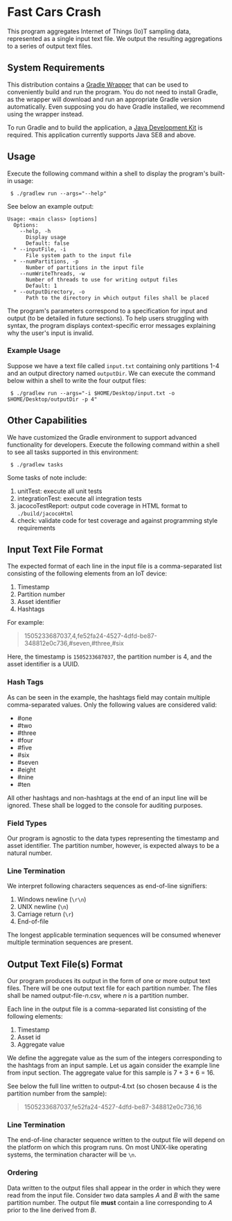 # Fast Cars Crash

This program aggregates Internet of Things (Io)T sampling data, represented as a single input text file.  We output the resulting aggregations to a series of output text files.

## System Requirements

This distribution contains a [Gradle Wrapper](https://docs.gradle.org/current/userguide/gradle_wrapper.html) that can be used to conveniently build and run the program.  You do not need to install Gradle, as the wrapper will download and run an appropriate Gradle version automatically.  Even supposing you do have Gradle installed, we recommend using the wrapper instead.

To run Gradle and to build the application, a [Java Development Kit](https://jdk.java.net/) is required.  This application currently supports Java SE8 and above.

## Usage

Execute the following command within a shell to display the program's built-in usage:

```
 $ ./gradlew run --args="--help"
```

See below an example output:

```
Usage: <main class> [options]
  Options:
    --help, -h
      Display usage
      Default: false
  * --inputFile, -i
      File system path to the input file
  * --numPartitions, -p
      Number of partitions in the input file
    --numWriteThreads, -w
      Number of threads to use for writing output files
      Default: 1
  * --outputDirectory, -o
      Path to the directory in which output files shall be placed
```

The program's parameters correspond to a specification for input and output (to be detailed in future sections).  To help users struggling with syntax, the program displays context-specific error messages explaining why the user's input is invalid.

### Example Usage

Suppose we have a text file called `input.txt` containing only partitions 1-4 and an output directory named `outputDir`.  We can execute the command below within a shell to write the four output files:

```
 $ ./gradlew run --args="-i $HOME/Desktop/input.txt -o $HOME/Desktop/outputDir -p 4"
```

## Other Capabilities

We have customized the Gradle environment to  support advanced functionality for developers.  Execute the following command within a shell to see all tasks supported in this environment: 

```
 $ ./gradlew tasks
```

Some tasks of note include:

1. unitTest: execute all unit tests
2. integrationTest: execute all integration tests
3. jacocoTestReport: output code coverage in HTML format to `./build/jacocoHtml`
4. check: validate code for test coverage and against programming style requirements

## Input Text File Format

The expected format of each line in the input file is a comma-separated list consisting of the following elements from an IoT device:

1. Timestamp
1. Partition number
1. Asset identifier
1. Hashtags

For example:

> 1505233687037,4,fe52fa24-4527-4dfd-be87-348812e0c736,#seven,#three,#six

Here, the timestamp is `1505233687037`, the partition number is 4, and the asset identifier is a UUID.

### Hash Tags

As can be seen in the example, the hashtags field may contain multiple comma-separated values.  Only the following values are considered valid:

* #one
* #two
* #three
* #four
* #five
* #six
* #seven
* #eight
* #nine
* #ten

All other hashtags and non-hashtags at the end of an input line will be ignored.  These shall be logged to the console for auditing purposes.

### Field Types

Our program is agnostic to the data types representing the timestamp and asset identifier.  The partition number, however, is expected always to be a natural number.


### Line Termination

We interpret following characters sequences as end-of-line signifiers:

1. Windows newline (`\r\n`)
1. UNIX newline (`\n`) 
1. Carriage return (`\r`)
1. End-of-file

The longest applicable termination sequences will be consumed whenever multiple termination sequences are present.

## Output Text File(s) Format 

Our program produces its output in the form of one or more output text files.  There will be one output text file for each partition number.  The files shall be named output-file-*n*.csv, where *n* is a partition number.

Each line in the output file is a comma-separated list consisting of the following elements:

1. Timestamp
1. Asset id
1. Aggregate value

We define the aggregate value as the sum of the integers corresponding to the hashtags from an input sample.  Let us again consider the example line from input section.  The aggregate value for this sample is 7 + 3 + 6 = 16.

See below the full line written to output-4.txt (so chosen because 4 is the partition number from the sample):

> 1505233687037,fe52fa24-4527-4dfd-be87-348812e0c736,16

### Line Termination

The end-of-line character sequence written to the output file will depend on the platform on which this program runs.  On most UNIX-like operating systems, the termination character will be `\n`.

### Ordering

Data written to the output files shall appear in the order in which they were read from the input file.  Consider two data samples *A* and *B* with the same partition number.  The output file **must** contain a line corresponding to *A* prior to the line derived from *B*.
